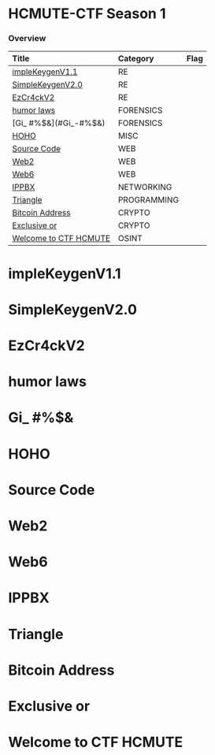 # HCMUTE-CTF Season 1

### Overview
 | Title                 | Category    | Flag |
 | :-------------------- | :---------- | :------ |
 | [impleKeygenV1.1](#SimpleKeygenV1.1)      | RE          |  |
 | [SimpleKeygenV2.0](#SimpleKeygenV2.0)      | RE          |  |
 | [EzCr4ckV2](#EzCr4ckV2)             | RE          |  |
 | [humor laws](#humor-laws)            | FORENSICS   |  |
 | [Gi_ #%$&](#Gi_-#%$&)              | FORENSICS   |  |
 | [HOHO](#HOHO)                  | MISC        |  |
 | [Source Code](#Source-Code)           | WEB         |  |
 | [Web2](#Web2)                  | WEB         |  |
 | [Web6](#Web6)                  | WEB         |  |
 | [IPPBX](#IPPBX)                 | NETWORKING  |  |
 | [Triangle](#Triangle)              | PROGRAMMING |  |
 | [Bitcoin Address](#Bitcoin-Address)       | CRYPTO      |  |
 | [Exclusive or](#Exclusive-or)          | CRYPTO      |  |
 | [Welcome to CTF HCMUTE](#Welcome-to-CTF-HCMUTE) | OSINT       |  |

# impleKeygenV1.1
# SimpleKeygenV2.0
# EzCr4ckV2
# humor laws
# Gi_ #%$&
# HOHO
# Source Code
# Web2
# Web6
# IPPBX
# Triangle
# Bitcoin Address
# Exclusive or
# Welcome to CTF HCMUTE
